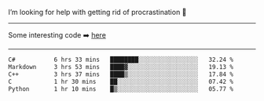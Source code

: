 I’m looking for help with getting rid of procrastination 🤔

-----

Some interesting code :arrow_right: [here](https://github.com/zhen8838/playground)

-----

<!--START_SECTION:waka-->

```txt
C#           6 hrs 33 mins   ████████░░░░░░░░░░░░░░░░░   32.24 %
Markdown     3 hrs 53 mins   ████▓░░░░░░░░░░░░░░░░░░░░   19.13 %
C++          3 hrs 37 mins   ████▒░░░░░░░░░░░░░░░░░░░░   17.84 %
C            1 hr 30 mins    ██░░░░░░░░░░░░░░░░░░░░░░░   07.42 %
Python       1 hr 10 mins    █▒░░░░░░░░░░░░░░░░░░░░░░░   05.77 %
```

<!--END_SECTION:waka-->

<!--
**zhen8838/zhen8838** is a ✨ _special_ ✨ repository because its `README.md` (this file) appears on your GitHub profile.

Here are some ideas to get you started:

- 🔭 I’m currently working on ...
- 🌱 I’m currently learning ...
- 👯 I’m looking to collaborate on ...
 ...
- 💬 Ask me about ...
- 📫 How to reach me: ...
- 😄 Pronouns: ...
- ⚡ Fun fact: ...
-->
